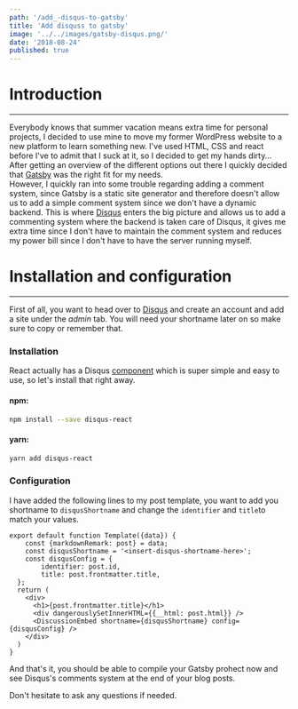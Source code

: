 ```yaml
---
path: '/add_-disqus-to-gatsby'
title: 'Add disquss to gatsby'
image: '../../images/gatsby-disqus.png/'
date: '2018-08-24'
published: true
---
```


# Introduction
-------------------------------------------------
Everybody knows that summer vacation means extra time for personal projects, I decided to use mine to move my former WordPress website to a new platform to learn something new.
I've used HTML, CSS and react before I've to admit that I suck at it, so I decided to get my hands dirty... After getting an overview of the different options out there I quickly decided that [Gatsby](https://www.gatsbyjs.org) was the right fit for my needs.  
However, I quickly ran into some trouble regarding adding a comment system, since Gatsby is a static site generator and therefore doesn't allow us to add a simple comment system since we don't have a dynamic backend. This is where [Disqus](https://disqus.com) enters the big picture and allows us to add a commenting system where the backend is taken care of Disqus, it gives me extra time since I don't have to maintain the comment system and reduces my power bill since I don't have to have the server running myself.  


# Installation and configuration
-------------------------------------------------
First of all, you want to head over to [Disqus](https://disqus.com) and create an account and add a site under the *admin* tab. You will need your shortname later on so make sure to copy or remember that.  


### Installation 

React actually has a Disqus [component](https://github.com/disqus/disqus-react) which is super simple and easy to use, so let's install that right away.

#### npm:
```bash
npm install --save disqus-react
```


#### yarn:
```bash
yarn add disqus-react
```

### Configuration

I have added the following lines to my post template, you want to add you shortname to `disqusShortname` and change the `identifier` and `title`to match your values. 
```jsx{3,4-6,12}
export default function Template({data}) {
    const {markdownRemark: post} = data;
    const disqusShortname = '<insert-disqus-shortname-here>';
    const disqusConfig = {
        identifier: post.id,
        title: post.frontmatter.title,
  };
  return (
    <div>
      <h1>{post.frontmatter.title}</h1>
      <div dangerouslySetInnerHTML={{__html: post.html}} />
      <DiscussionEmbed shortname={disqusShortname} config={disqusConfig} />
    </div>
  )
}
```

And that's it, you should be able to compile your Gatsby prohect now and see Disqus's comments system at the end of your blog posts. 
  
Don't hesitate to ask any questions if needed.
